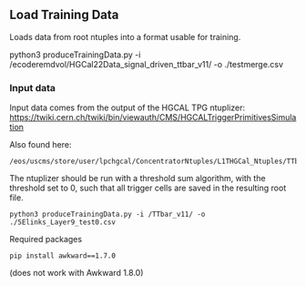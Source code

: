 ## Load Training Data

Loads data from root ntuples into a format usable for training.

python3 produceTrainingData.py -i /ecoderemdvol/HGCal22Data_signal_driven_ttbar_v11/ -o ./testmerge.csv

### Input data

Input data comes from the output of the HGCAL TPG ntuplizer: https://twiki.cern.ch/twiki/bin/viewauth/CMS/HGCALTriggerPrimitivesSimulation

Also found here: 

```
/eos/uscms/store/user/lpchgcal/ConcentratorNtuples/L1THGCal_Ntuples/TTbar_v11/
```

The ntuplizer should be run with a threshold sum algorithm, with the threshold set to 0, such that all trigger cells are saved in the resulting root file.

```
python3 produceTrainingData.py -i /TTbar_v11/ -o ./5Elinks_Layer9_test0.csv
```
Required packages

```
pip install awkward==1.7.0
```
(does not work with Awkward 1.8.0)
